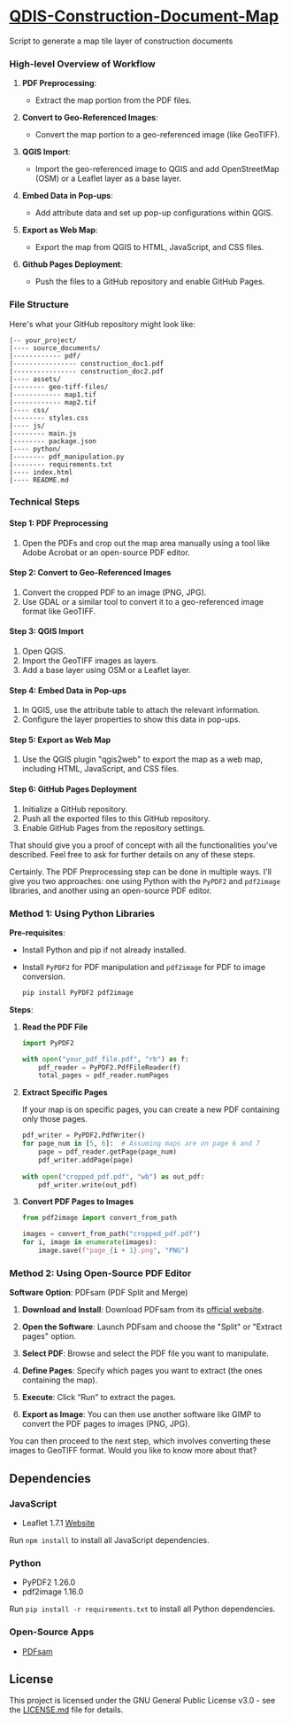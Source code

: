 # [QDIS-Construction-Document-Map](https://robert-z-lehr.github.io/QGIS-Construction-Document-Map/)
Script to generate a map tile layer of construction documents

### High-level Overview of Workflow

1. **PDF Preprocessing**:
    - Extract the map portion from the PDF files.

2. **Convert to Geo-Referenced Images**:
    - Convert the map portion to a geo-referenced image (like GeoTIFF).

3. **QGIS Import**:
    - Import the geo-referenced image to QGIS and add OpenStreetMap (OSM) or a Leaflet layer as a base layer.

4. **Embed Data in Pop-ups**:
    - Add attribute data and set up pop-up configurations within QGIS.

5. **Export as Web Map**:
    - Export the map from QGIS to HTML, JavaScript, and CSS files.

6. **Github Pages Deployment**:
    - Push the files to a GitHub repository and enable GitHub Pages.

### File Structure

Here's what your GitHub repository might look like:

```
|-- your_project/
|---- source_documents/
|------------ pdf/
|---------------- construction_doc1.pdf
|---------------- construction_doc2.pdf
|---- assets/
|-------- geo-tiff-files/
|------------ map1.tif
|------------ map2.tif
|---- css/
|-------- styles.css
|---- js/
|-------- main.js
|-------- package.json
|---- python/
|-------- pdf_manipulation.py
|-------- requirements.txt
|---- index.html
|---- README.md
```

### Technical Steps

#### Step 1: PDF Preprocessing

1. Open the PDFs and crop out the map area manually using a tool like Adobe Acrobat or an open-source PDF editor.

#### Step 2: Convert to Geo-Referenced Images

1. Convert the cropped PDF to an image (PNG, JPG).
2. Use GDAL or a similar tool to convert it to a geo-referenced image format like GeoTIFF.

#### Step 3: QGIS Import

1. Open QGIS.
2. Import the GeoTIFF images as layers.
3. Add a base layer using OSM or a Leaflet layer.

#### Step 4: Embed Data in Pop-ups

1. In QGIS, use the attribute table to attach the relevant information.
2. Configure the layer properties to show this data in pop-ups.

#### Step 5: Export as Web Map

1. Use the QGIS plugin "qgis2web" to export the map as a web map, including HTML, JavaScript, and CSS files.

#### Step 6: GitHub Pages Deployment

1. Initialize a GitHub repository.
2. Push all the exported files to this GitHub repository.
3. Enable GitHub Pages from the repository settings.

That should give you a proof of concept with all the functionalities you've described. Feel free to ask for further details on any of these steps.


Certainly. The PDF Preprocessing step can be done in multiple ways. I'll give you two approaches: one using Python with the `PyPDF2` and `pdf2image` libraries, and another using an open-source PDF editor.

### Method 1: Using Python Libraries

**Pre-requisites**: 
- Install Python and pip if not already installed.
- Install `PyPDF2` for PDF manipulation and `pdf2image` for PDF to image conversion.

    ```bash
    pip install PyPDF2 pdf2image
    ```

**Steps**:

1. **Read the PDF File**

    ```python
    import PyPDF2

    with open("your_pdf_file.pdf", "rb") as f:
        pdf_reader = PyPDF2.PdfFileReader(f)
        total_pages = pdf_reader.numPages
    ```

2. **Extract Specific Pages**

    If your map is on specific pages, you can create a new PDF containing only those pages.

    ```python
    pdf_writer = PyPDF2.PdfWriter()
    for page_num in [5, 6]:  # Assuming maps are on page 6 and 7
        page = pdf_reader.getPage(page_num)
        pdf_writer.addPage(page)
        
    with open("cropped_pdf.pdf", "wb") as out_pdf:
        pdf_writer.write(out_pdf)
    ```

3. **Convert PDF Pages to Images**

    ```python
    from pdf2image import convert_from_path

    images = convert_from_path("cropped_pdf.pdf")
    for i, image in enumerate(images):
        image.save(f"page_{i + 1}.png", "PNG")
    ```

### Method 2: Using Open-Source PDF Editor

**Software Option**: PDFsam (PDF Split and Merge)

1. **Download and Install**: Download PDFsam from its [official website](https://pdfsam.org/download-pdfsam-basic/).

2. **Open the Software**: Launch PDFsam and choose the "Split" or "Extract pages" option.

3. **Select PDF**: Browse and select the PDF file you want to manipulate.

4. **Define Pages**: Specify which pages you want to extract (the ones containing the map).

5. **Execute**: Click “Run” to extract the pages.

6. **Export as Image**: You can then use another software like GIMP to convert the PDF pages to images (PNG, JPG).

You can then proceed to the next step, which involves converting these images to GeoTIFF format. Would you like to know more about that?

## Dependencies

### JavaScript

- Leaflet 1.7.1 [Website](https://leafletjs.com/)

Run `npm install` to install all JavaScript dependencies.

### Python

- PyPDF2 1.26.0
- pdf2image 1.16.0

Run `pip install -r requirements.txt` to install all Python dependencies.

### Open-Source Apps

- [PDFsam](https://pdfsam.org/)

## License

This project is licensed under the GNU General Public License v3.0 - see the [LICENSE.md](LICENSE.md) file for details.
